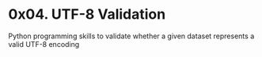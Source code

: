 # 0x04. UTF-8 Validation

Python programming skills to validate whether a given dataset represents a valid UTF-8 encoding
